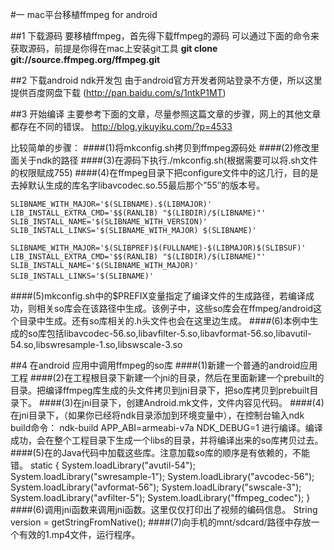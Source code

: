 #一 mac平台移植ffmpeg for android

##1 下载源码
   要移植ffmpeg，首先得下载ffmpeg的源码
   可以通过下面的命令来获取源码，前提是你得在mac上安装git工具
      **git clone git://source.ffmpeg.org/ffmpeg.git**

##2 下载android ndk开发包
   由于android官方开发者网站登录不方便，所以这里提供百度网盘下载
(http://pan.baidu.com/s/1ntkP1MT)

##3 开始编译
主要参考下面的文章，尽量参照这篇文章的步骤，网上的其他文章都存在不同的错误。
http://blog.yikuyiku.com/?p=4533

比较简单的步骤：
####(1)将mkconfig.sh拷贝到ffmpeg源码处
####(2)修改里面关于ndk的路径
####(3)在源码下执行./mkconfig.sh(根据需要可以将.sh文件的权限赋成755)
####(4)在ffmpeg目录下把configure文件中的这几行，目的是去掉默认生成的库名字libavcodec.so.55最后那个”55″的版本号。

    SLIBNAME_WITH_MAJOR='$(SLIBNAME).$(LIBMAJOR)'
    LIB_INSTALL_EXTRA_CMD='$$(RANLIB) "$(LIBDIR)/$(LIBNAME)"'
    SLIB_INSTALL_NAME='$(SLIBNAME_WITH_VERSION)'
    SLIB_INSTALL_LINKS='$(SLIBNAME_WITH_MAJOR) $(SLIBNAME)'

    SLIBNAME_WITH_MAJOR='$(SLIBPREF)$(FULLNAME)-$(LIBMAJOR)$(SLIBSUF)'
    LIB_INSTALL_EXTRA_CMD='$$(RANLIB) "$(LIBDIR)/$(LIBNAME)"'
    SLIB_INSTALL_NAME='$(SLIBNAME_WITH_MAJOR)'
    SLIB_INSTALL_LINKS='$(SLIBNAME)'　
####(5)mkconfig.sh中的$PREFIX变量指定了编译文件的生成路径，若编译成功，则相关so库会在该路径中生成。该例子中，这些so库会在ffmpeg/android这个目录中生成。还有so库相关的.h头文件也会在这里边生成。
####(6)本例中生成的so库包括libavcodec-56.so,libavfilter-5.so,libavformat-56.so,libavutil-54.so,libswresample-1.so,libswscale-3.so

##4 在android 应用中调用ffmpeg的so库
####(1)新建一个普通的android应用工程
####(2)在工程根目录下新建一个jni的目录，然后在里面新建一个prebuilt的目录。把编译ffmpeg库生成的头文件拷贝到jni目录下，把so库拷贝到prebuilt目录下。
####(3)在jni目录下，创建Android.mk文件，文件内容见代码。
####(4)在jni目录下，（如果你已经将ndk目录添加到环境变量中），在控制台输入ndk build命令： ndk-build APP_ABI=armeabi-v7a NDK_DEBUG=1 进行编译。编译成功，会在整个工程目录下生成一个libs的目录，并将编译出来的so库拷贝过去。
####(5)在的Java代码中加载这些库。注意加载so库的顺序是有依赖的，不能错。
	    static {
        System.loadLibrary("avutil-54");
        System.loadLibrary("swresample-1");
        System.loadLibrary("avcodec-56");
        System.loadLibrary("avformat-56");
        System.loadLibrary("swscale-3");
        System.loadLibrary("avfilter-5");
        System.loadLibrary("ffmpeg_codec");
    }
####(6)调用jni函数来调用jni函数。这里仅仅打印出了视频的编码信息。
	String version = getStringFromNative();
####(7)向手机的mnt/sdcard/路径中存放一个有效的1.mp4文件，运行程序。

		

